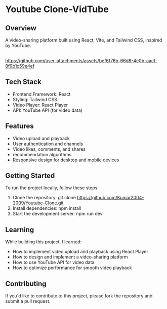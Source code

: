 # Youtube Clone-VidTube

## Overview
A video-sharing platform built using React, Vite, and Tailwind CSS, inspired by YouTube.</br>
</br>


https://github.com/user-attachments/assets/bef6f76b-66d8-4e0b-aacf-8f9b1c59e4ef


## Tech Stack
- Frontend Framework: React </br>
- Styling: Tailwind CSS </br>
- Video Player: React Player </br>
- API: YouTube API (for video data)

## Features
- Video upload and playback
- User authentication and channels
- Video likes, comments, and shares
- recommendation algorithms
- Responsive design for desktop and mobile devices

## Getting Started
To run the project locally, follow these steps:

1. Clone the repository: git clone https://github.com/Kumar2004-2009/Youtube-Clone.git
2. Install dependencies: npm install
3. Start the development server: npm run dev

## Learning
While building this project, I learned:

- How to implement video upload and playback using React Player
- How to design and implement a video-sharing platform
- How to use YouTube API for video data
- How to optimize performance for smooth video playback

## Contributing
If you'd like to contribute to this project, please fork the repository and submit a pull request.
